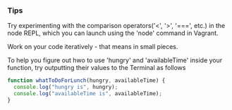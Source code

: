 ### Tips

Try experimenting with the comparison operators('<', '>', '===', etc.) in the node REPL, which you can launch using the 'node' command in Vagrant.

Work on your code iteratively - that means in small pieces.

To help you figure out hwo to use 'hungry' and 'availableTime' inside your function, try outputting their values to the Terminal as follows

```javascript
function whatToDoForLunch(hungry, availableTime) {
  console.log("hungry is", hungry);
  console.log("availableTime is", availableTime);
}
```